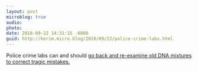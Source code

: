 ```yaml
---
layout: post
microblog: true
audio: 
photo: 
date: 2018-09-22 14:31:15 -0800
guid: http://kerim.micro.blog/2018/09/22/police-crime-labs.html
---
```

Police crime labs can and should [go back and re-examine old DNA mixtures to correct tragic mistakes.](https://www.nytimes.com/2018/09/21/opinion/the-dangers-of-dna-testing.html)
